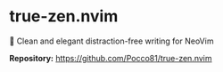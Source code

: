 # true-zen.nvim

🦝 Clean and elegant distraction-free writing for NeoVim

**Repository:** <https://github.com/Pocco81/true-zen.nvim>
